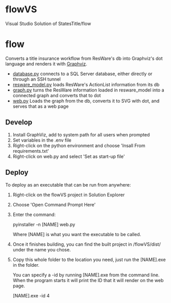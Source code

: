 # flowVS
Visual Studio Solution of StatesTitle/flow

# flow
Converts a title insurance workflow from ResWare's db into Graphviz's dot language and renders it with [Graphviz](https://graphviz.gitlab.io/).

* [database.py](flowVS/database.py) connects to a SQL Server database, either directly or through an SSH
  tunnel
* [resware_model.py](flowVS/resware_model.py) loads ResWare's ActionList information from its db
* [graph.py](flowVS/graph.py) turns the ResWare information loaded in resware_model into a connected graph
  and converts that to dot
* [web.py](flowVS/web.py) Loads the graph from the db, converts it to SVG with dot, and serves that as a web page

## Develop

1. Install GraphViz, add to system path for all users when prompted
1. Set variables in the .env file
1. Right-click on the python environment and choose 'Insall From requirements.txt'
1. Right-click on web.py and select 'Set as start-up file'

## Deploy
To deploy as an executable that can be run from anywhere:
1. Right-click on the flowVS project in Solution Explorer
1. Choose 'Open Command Prompt Here'
1. Enter the command:

    pyinstaller -n \[NAME\] web.py
    
    Where \[NAME\] is what you want the executable to be called.
1. Once it finishes building, you can find the built project in /flowVS/dist/ under the name you chose.
1. Copy this whole folder to the location you need, just run the \[NAME\].exe in the folder.
    
    You can specify a -id by running \[NAME\].exe from the command line.  When the program starts it will print
    the ID that it will render on the web page.
    
    \[NAME\].exe -id 4
